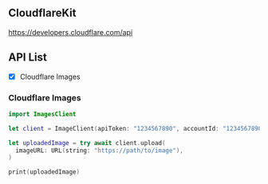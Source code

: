 ## CloudflareKit

https://developers.cloudflare.com/api

## API List

- [x] Cloudflare Images

### Cloudflare Images

```swift
import ImagesClient

let client = ImageClient(apiToken: "1234567890", accountId: "1234567890")

let uploadedImage = try await client.upload(
  imageURL: URL(string: "https://path/to/image"),
)

print(uploadedImage)
```
